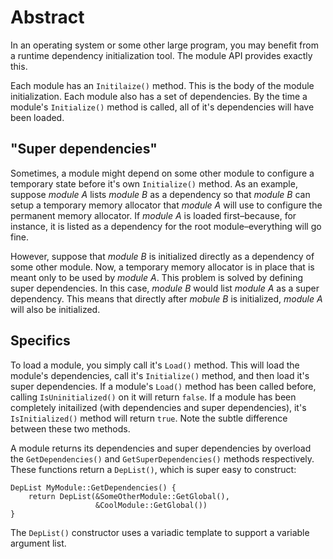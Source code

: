 # Abstract

In an operating system or some other large program, you may benefit from a runtime dependency initialization tool. The module API provides exactly this.

Each module has an `Initilaize()` method. This is the body of the module initialization. Each module also has a set of dependencies. By the time a module's `Initialize()` method is called, all of it's dependencies will have been loaded.

## "Super dependencies"

Sometimes, a module might depend on some other module to configure a temporary state before it's own `Initialize()` method. As an example, suppose *module A* lists *module B* as a dependency so that *module B* can setup a temporary memory allocator that *module A* will use to configure the permanent memory allocator. If *module A* is loaded first&ndash;because, for instance, it is listed as a dependency for the root module&ndash;everything will go fine.

However, suppose that *module B* is initialized directly as a dependency of some other module. Now, a temporary memory allocator is in place that is meant only to be used by *module A*. This problem is solved by defining super dependencies. In this case, *module B* would list *module A* as a super dependency. This means that directly after *mobule B* is initialized, *module A* will also be initialized.

## Specifics

To load a module, you simply call it's `Load()` method. This will load the module's dependencies, call it's `Initialize()` method, and then load it's super dependencies. If a module's `Load()` method has been called before, calling `IsUninitialized()` on it will return `false`. If a module has been completely initailized (with dependencies and super dependencies), it's `IsInitialized()` method will return `true`. Note the subtle difference between these two methods.

A module returns its dependencies and super dependencies by overload the `GetDependencies()` and `GetSuperDependencies()` methods respectively. These functions return a `DepList()`, which is super easy to construct:

    DepList MyModule::GetDependencies() {
        return DepList(&SomeOtherModule::GetGlobal(),
                       &CoolModule::GetGlobal())
    }

The `DepList()` constructor uses a variadic template to support a variable argument list.
